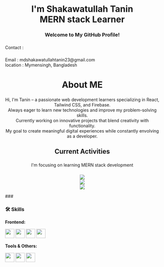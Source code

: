 <div align="center">
  
</div>

###

<br clear="both">

<h1 align="center"> I'm Shakawatullah Tanin<br>MERN stack Learner</h1>

###

<h3 align="center">Welcome to My GitHub Profile!</h3>

###

<p align="left">Contact :</p>

###

<p align="left">Email : mdshakawatullahtanin23@gmail.com<br>location : Mymensingh,  Bangladesh </p>

###

<h1 align="center">About ME</h1>

###

<p align="center">Hi, I'm Tanin – a passionate web development learners specializing in React, Tailwind CSS, and Firebase.   <br> Always eager to learn new technologies and improve my problem-solving skills.  <br> Currently working on innovative projects that blend creativity with functionality.  <br> My goal to create meaningful digital experiences while constantly envolving as a developer.</p>

###

<h2 align="center">Current Activities</h2>

###

<p align="center">I'm focusing on learning MERN stack development</p>

###
<p align ="center">
  <img src="https://github-readme-stats.vercel.app/api?username=shakawatullah-tanin&theme=react&show_icons=true&hide_border=true&count_private=true" />
  <br/>
  <img src="https://github-readme-streak-stats.herokuapp.com/?user=shakawatullah-tanin&theme=react&hide_border=true" />
  <br/>
  <img src="https://github-readme-stats.vercel.app/api/top-langs/?username=shakawatullah-tanin&theme=react&hide_border=true&layout=compact" />
</p>
###

### 🛠 Skills

**Frontend:**  
<div>
  <img src="https://cdn.jsdelivr.net/gh/devicons/devicon/icons/html5/html5-original.svg" height="30" />
  <img src="https://cdn.jsdelivr.net/gh/devicons/devicon/icons/css3/css3-original.svg" height="30" />
  <img src="https://cdn.jsdelivr.net/gh/devicons/devicon/icons/javascript/javascript-original.svg" height="30" />
  <img src="https://cdn.jsdelivr.net/gh/devicons/devicon/icons/react/react-original.svg" height="30" />
</div>


**Tools & Others:**  
<div>
  <img src="https://cdn.jsdelivr.net/gh/devicons/devicon/icons/git/git-original.svg" height="30" />
  <img src="https://cdn.jsdelivr.net/gh/devicons/devicon/icons/github/github-original.svg" height="30" />
  <img src="https://cdn.jsdelivr.net/gh/devicons/devicon/icons/vscode/vscode-original.svg" height="30" />
</div>
